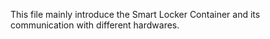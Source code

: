This file mainly introduce the Smart Locker Container and its communication with different hardwares.
